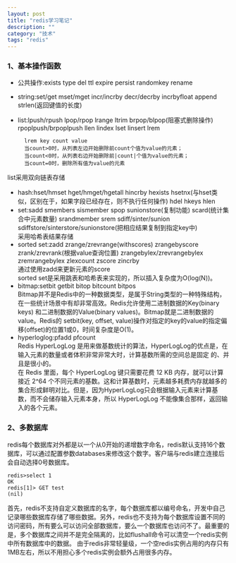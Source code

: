 ```yaml
---
layout: post
title: "redis学习笔记"
description: ""
category: "技术" 
tags: "redis" 
---
```



### 1、基本操作函数

- 公共操作:exists type del ttl expire persist randomkey rename
- string:set/get mset/mget incr/incrby decr/decrby incrbyfloat append strlen(返回键值的长度)
- list:lpush/rpush lpop/rpop lrange ltrim brpop/blpop(阻塞式删除操作) rpoplpush/brpoplpush llen lindex lset linsert lrem   

		lrem key count value
		当count>0时，从列表左边开始删除前count个值为value的元素；
		当count<0时，从列表右边开始删除前|count|个值为value的元素；
		当count=0时，删除所有值为value的元素
list采用双向链表存储   
- hash:hset/hmset hget/hmget/hgetall hincrby hexists hsetnx(与hset类似，区别在于，如果字段已经存在，则不执行任何操作) hdel hkeys hlen
- set:sadd smembers sismember spop sunionstore(复制功能) scard(统计集合中元素数量) srandmember srem sdiff/sinter/sunion sdiffstore/sinterstore/sunionstore(把相应结果复制到指定key中)   
采用哈希表结果存储   
- sorted set:zadd zrange/zrevrange(withscores) zrangebyscore zrank/zrevrank(根据value查询位置) zrangebylex/zrevrangebylex zremrangebylex zlexcount zscore zincrby   
通过使用zadd来更新元素的score   
sorted set是采用跳表和哈希表来实现的，所以插入复杂度为O(log(N))。   
- bitmap:setbit getbit bitop bitcount bitpos   
Bitmap并不是Redis中的一种数据类型，是属于String类型的一种特殊结构，在一些统计场景中有却非常高效。Redis允许使用二进制数据的Key(binary keys) 和二进制数据的Value(binary values)。Bitmap就是二进制数据的value。Redis的 setbit(key, offset, value)操作对指定的key的value的指定偏移(offset)的位置1或0，时间复杂度是O(1)。
- hyperloglog:pfadd pfcount   
Redis HyperLogLog 是用来做基数统计的算法，HyperLogLog的优点是，在输入元素的数量或者体积非常非常大时，计算基数所需的空间总是固定 的、并且是很小的。   
在 Redis 里面，每个 HyperLogLog 键只需要花费 12 KB 内存，就可以计算接近 2^64 个不同元素的基数。这和计算基数时，元素越多耗费内存就越多的集合形成鲜明对比。但是，因为HyperLogLog只会根据输入元素来计算基数，而不会储存输入元素本身，所以 HyperLogLog 不能像集合那样，返回输入的各个元素。

### 2、多数据库
redis每个数据库对外都是以一个从0开始的递增数字命名，redis默认支持16个数据库，可以通过配置参数databases来修改这个数字。客户端与redis建立连接后会自动选择0号数据库。

	redis>select 1
	OK
	redis[1]> GET test
	(nil)

首先，redis不支持自定义数据库的名字，每个数据库都以编号命名，开发中自己记录哪些数据库存储了哪些数据。另外，redis也不支持为每个数据库设置不同的访问密码，所有要么可以访问全部数据库，要么一个数据库也访问不了。最重要的是，多个数据库之间并不是完全隔离的，比如flushall命令可以清空一个redis实例中所有数据库中的数据。
由于redis非常轻量级，一个空redis实例占用的内存只有1MB左右，所以不用担心多个redis实例会额外占用很多内存。






 





